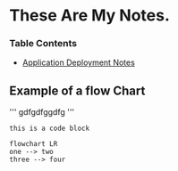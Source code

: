 # These Are My Notes.

### Table Contents
- [Application Deployment Notes](./deployment.md)

## Example of a flow Chart

'''
gdfgdfggdfg
'''

``` 
this is a code block
```

```mermaid
flowchart LR
one --> two
three --> four
```  

